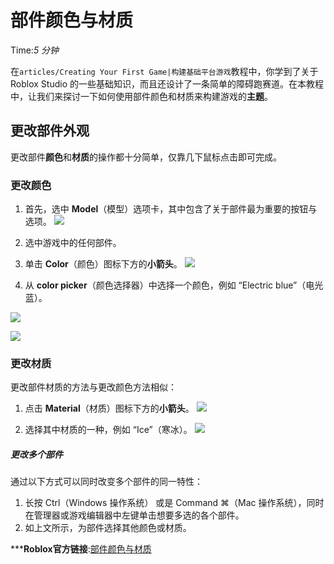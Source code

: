 # 部件颜色与材质 
Time:<em>5  分钟</em>

在`articles/Creating Your First Game|构建基础平台游戏`教程中，你学到了关于 Roblox Studio 的一些基础知识，而且还设计了一条简单的障碍跑赛道。在本教程中，让我们来探讨一下如何使用部件颜色和材质来构建游戏的**主题**。

## 更改部件外观

更改部件**颜色**和**材质**的操作都十分简单，仅靠几下鼠标点击即可完成。

### 更改颜色

  1. 首先，选中 **Model**（模型）选项卡，其中包含了关于部件最为重要的按钮与选项。
![](https://developer.roblox.com/assets/blt035bf90a867c92f1/Model-Tab.png)



  2. 选中游戏中的任何部件。
  3. 单击 **Color**（颜色）图标下方的**小箭头**。
![](https://developer.roblox.com/assets/blt6b2c9d1573305fe2/Select-Color-Tool.png)



  4. 从 **color picker**（颜色选择器）中选择一个颜色，例如 “Electric blue”（电光蓝）。

![](https://developer.roblox.com/assets/blt197847c86094c733/Color-Picker.png)



![](https://developer.roblox.com/assets/bltb3e4d527c27fc3fb/Part-Color-Blue.jpg)

### 更改材质

更改部件材质的方法与更改颜色方法相似：

  1. 点击 **Material**（材质）图标下方的**小箭头**。
![](https://developer.roblox.com/assets/blt9cdc3c467ce2ebee/Select-Material-Tool.png)



  2. 选择其中材质的一种，例如 “Ice”（寒冰）。
![](https://developer.roblox.com/assets/blt32dddff7f32adda5/Part-Material-Ice.jpg)

##### 更改多个部件

通过以下方式可以同时改变多个部件的同一特性：

  1. 长按 Ctrl（Windows 操作系统） 或是 Command ⌘（Mac 操作系统），同时在管理器或游戏编辑器中左键单击想要多选的各个部件。
  2. 如上文所示，为部件选择其他颜色或材质。



***__Roblox官方链接__:[部件颜色与材质](https://developer.roblox.com/zh-cn/articles/Making-Your-Obby-Colorful)